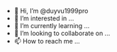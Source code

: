 - 👋 Hi, I’m @duyvu1999pro
- 👀 I’m interested in ...
- 🌱 I’m currently learning ...
- 💞️ I’m looking to collaborate on ...
- 📫 How to reach me ...

<!---
duyvu1999pro/duyvu1999pro is a ✨ special ✨ repository because its `README.md` (this file) appears on your GitHub profile.
You can click the Preview link to take a look at your changes.
--->
